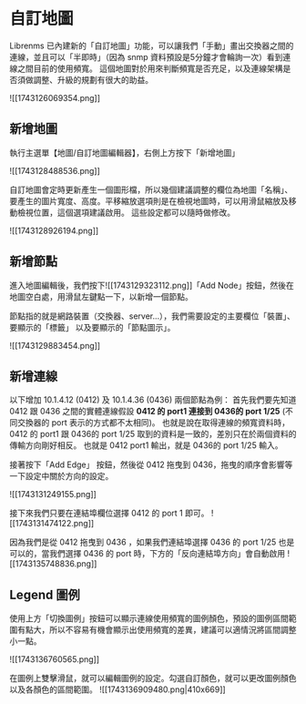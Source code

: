 # 自訂地圖

Librenms 已內建新的「自訂地圖」功能，可以讓我們「手動」畫出交換器之間的連線，並且可以「半即時」（因為 snmp 資料預設是5分鐘才會輪詢一次）看到連線之間目前的使用頻寬。
這個地圖對於用來判斷頻寬是否充足，以及連線架構是否須做調整、升級的規劃有很大的助益。

![[1743126069354.png]]


## 新增地圖

執行主選單【地圖/自訂地圖編輯器】，右側上方按下「新增地圖」

![[1743128488536.png]]


自訂地圖會定時更新產生一個圖形檔，所以幾個建議調整的欄位為地圖「名稱」、要產生的圖片寬度、高度。平移縮放選項則是在檢視地圖時，可以用滑鼠縮放及移動檢視位置，這個選項建議啟用。
這些設定都可以隨時做修改。

![[1743128926194.png]]

## 新增節點

進入地圖編輯後，我們按下![[1743129323112.png]]「Add Node」按鈕，然後在地圖空白處，用滑鼠左鍵點一下，以新增一個節點。

節點指的就是網路裝置（交換器、server...），我們需要設定的主要欄位「裝置」、要顯示的「標籤」
以及要顯示的「節點圖示」。

![[1743129883454.png]]

## 新增連線

以下增加 10.1.4.12 (0412) 及 10.1.4.36 (0436) 兩個節點為例：
首先我們要先知道 0412  跟 0436 之間的實體連線假設 **0412 的 port1 連接到 0436的 port 1/25** (不同交換器的 port 表示的方式都不太相同)。 也就是說在取得連線的頻寬資料時， 0412 的 port1  跟 0436的 port 1/25 取到的資料是一致的，差別只在於兩個資料的傳輸方向剛好相反。 也就是 0412 port1 輸出，就是 0436的 port 1/25 輸入。

接著按下「Add Edge」 按鈕，然後從 0412 拖曳到 0436，拖曳的順序會影響等一下設定中關於方向的設定。


![[1743131249155.png]]

接下來我們只要在連結埠欄位選擇 0412 的 port 1 即可。
![[1743131474122.png]]

因為我們是從 0412 拖曳到 0436 ，如果我們連結埠選擇 0436 的 port 1/25 也是可以的，當我們選擇 0436  的 port 時，下方的「反向連結埠方向」會自動啟用
![[1743135748836.png]]


## Legend 圖例

使用上方「切換圖例」按鈕可以顯示連線使用頻寬的圖例顏色，預設的圖例區間範圍有點大，所以不容易有機會顯示出使用頻寬的差異，建議可以適情況將區間調整小一點。

![[1743136760565.png]]

在圖例上雙擊滑鼠，就可以編輯圖例的設定。勾選自訂顏色，就可以更改圖例顏色以及各顏色的區間範圍。 
![[1743136909480.png|410x669]]


